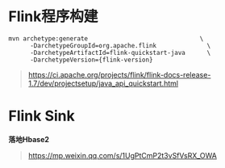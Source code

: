 # Flink程序构建
```aidl
mvn archetype:generate                               \
      -DarchetypeGroupId=org.apache.flink              \
      -DarchetypeArtifactId=flink-quickstart-java      \
      -DarchetypeVersion={flink-version}
```
> https://ci.apache.org/projects/flink/flink-docs-release-1.7/dev/projectsetup/java_api_quickstart.html 

# Flink Sink
**落地Hbase2**
> https://mp.weixin.qq.com/s/1UgPtCmP2t3vSfVsRX_OWA
